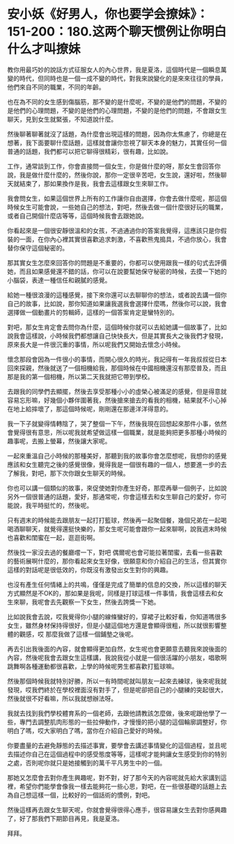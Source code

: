 # 安小妖《好男人，你也要学会撩妹》：151-200：180.这两个聊天惯例让你明白什么才叫撩妹

教你用最巧妙的說話方式征服女人的內心世界，我是夏洛，這個時代是一個瞬息萬變的時代，但同時也是一個一成不變的時代，對我來說變化的是來來往往的學員，他們來自不同的職業，不同的年齡。

也在為不同的女生感到傷腦筋，那不變的是什麼呢，不變的是他們的問題，不變的是他們的心理問題，不變的是他們的心理問題，不變的是他們的問題，不會跟女生聊天，見到女生就緊張，不知道說什麼。

然後聊著聊著就沒了話題，為什麼會出現這樣的問題，因為你太焦慮了，你總是在想著，我下面要聊什麼話題，這樣就會讓你忽視了聊天本身的魅力，其實任何一個普通的話題，我們都可以把它聊得很精彩，很有趣，比如說。

工作，通常談到工作，你會直接問一個女生，你是做什麼的呀，那女生會回答你說，我是做什麼什麼的，然後你說，那你一定很辛苦吧，女生說，還好啦，然後聊天就結束了，那如果換作是我，我會去這樣跟女生來聊工作。

我會問女生，如果這個世界上所有的工作讓你自由選擇，你會去做什麼呢，那這個時候女生可能會說，一些她自己的想法，對吧，然後去做一個什麼很好玩的職業，或者自己開個什麼店等等，這個時候我會去跟她說。

你看起來是一個很安靜很溫和的女孩，不過通過你的答案我覺得，這應該只是你假裝的一面，在你內心裡其實很喜歡追求刺激，不喜歡熊鬼搗具，不過你放心，我會替你保守這個秘密的。

那其實女生怎麼來回答你的問題是不重要的，你都可以使用跟我一樣的句式去評價她，而且如果感覺還不錯的話，你可以在說要幫她保守秘密的時候，去摸一下她的小腦袋，表達一種信任和親膩的感覺。

給她一種很浪漫的這種感覺，接下來你還可以去聊聊你的想法，或者說去講一個你自己的故事，比如說，那你知道如果讓我選我會選擇什麼嗎，然後你可以說，我會選擇做一個動畫片的剪輯師，這樣的一個答案肯定是蠻特別的。

對吧，那女生肯定會去問你為什麼，這個時候你就可以去給她講一個故事了，比如說我會這樣說，小時候我們都想讓自己快快長大，但是其實長大之後我們才發現，原來長大是一件很沉重的事情，所以呢我們又開始去懷念小時候。

懷念那段會因為一件很小的事情，而開心很久的時光，我記得有一年我叔叔從日本回來探親，然後就送了一個相機給我，那個時候在中國相機還沒有那麼普及，而且那是我的第一個相機，所以第二天我就把它帶到學校。

去跟我的同學們去顯擺，然後去享受那種小小的虛榮心被滿足的感覺，但是得意就容易忘形嘛，好幾個小夥伴圍著我，然後搶來搶去的看我的相機，結果就不小心掉在地上給摔壞了，那這個時候呢，剛剛還在那邊洋洋得意的。

我一下子就變得情轉陰了，哭了整個一下午，然後我現在回想起來那件小事，依然會覺得很有意思，所以呢我就希望做這樣一個職業，就是能夠把更多那種小時候的趣事呢，去搬上螢幕，然後讓大家呢。

一起來重溫自己小時候的那種美好，那聽到我的故事你會怎麼想呢，我想你的感覺應該和女生聽完之後的感覺很像，覺得我是一個很有趣的一個人，想要進一步的去了解我，對吧，那下次你跟女生聊天的時候。

你也可以講一個類似的故事，來促使她對你產生好奇，那麼再舉一個例子，比如說另外一個很普通的話題，愛好，那通常呢，你會這樣去和女生聊自己的愛好，你可能說，我平時挺忙的，然後呢。

只有週末的時候能去跟朋友一起打打籃球，然後再一起聚個餐，幾個兄弟在一起喝喝酒聊聊天，就覺得還挺快樂的，那女生呢可能會跟你一起來聊啊，說我週末時候也喜歡和閨蜜在一起，逛逛街啊。

然後找一家沒去過的餐廳嚐一下，對吧 偶爾呢也會可能拉著閨蜜，去看一些喜歡的藝術展啊什麼的，那你看起來女生好像，很願意和你介紹自己的生活，但其實你這樣的對話呢是很低效的，你既沒有激發出女生對你的興趣。

也沒有產生任何情緒上的共鳴，僅僅是完成了簡單的信息的交換，所以這樣的聊天方式顯然是不OK的，那如果是我呢，同樣是打球這樣一件事情，我會這樣去和女生來聊，我呢會去先觀察一下女生，然後去誇獎一下她。

比如說我會去說，哎我覺得你小腿的線條蠻好的，穿裙子比較好看，你知道嗎很多女生，雖然身材保持得很好，但是小腿這個地方還是會顯得很粗，所以就很影響整體的觀感，哎 那麼我做了這樣一個鋪墊之後呢。

再去引出我後面的內容，就會顯得更加自然，女生呢也會更願意去聽我來說後面的內容，然後呢我會去跟女生這樣講，我說我從小就是一個很活躍的小朋友，唱歌啊跳舞啊各種運動都很喜歡，上學的時候呢男生都喜歡打籃球嘛。

然後那個時候我就特別好勝，所以一有時間呢就叫朋友一起來去練球，後來呢我就發現，哎我們終於在學校裡面沒有對手了，但是呢卻把自己的小腿練的突起很大，然後就很不好看嘛，所以我就想辦法呀。

我就去找到我們學校體育系的一個老師，去跟他請教該怎麼做，後來呢跟他學了一些，專門去調整肌肉形態的一些拉伸動作，才慢慢的把小腿的這個輪廓調整好，你明白了嗎，哎大家明白了嗎，當你在介紹自己愛好的時候。

你要盡量的去避免靜態的去描述事實，要學會去講述事情變化的這個過程，並且呢去描述你自己在這個過程中的感受態度等等，這樣呢才能夠讓女生感受到你的特別之處，否則呢你就只是她接觸到的萬千平凡男生中的一個。

那她又怎麼會去對你產生興趣呢，對不對，好了那今天的內容呢就先給大家講到這裡，希望你們能學會像我一樣去能夠花一些心思，對吧，在一些很基礎的話題上去為自己想這樣一個，比較好的一個話術的慣例，對吧。

然後這樣再去跟女生聊天呢，你就會覺得很得心應手，很容易讓女生去對你感興趣了，好了那我們下期節目再見，我是夏洛。

拜拜。